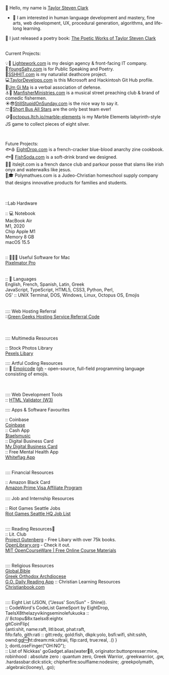 👋 Hello, my name is <a href="https://taylorstevenclark.com" target=_new>Taylor Steven Clark</a><br />
- 👀 I am interested in human language development and mastery, fine arts, web development, UX, procedural generation, algorithms, and life-long learning.<br />

🌱 I just released a poetry book: <a href="https://taylorstevenclark.com" target=_new>The Poetic Works of Taylor Steven Clark</a><br />

<br />
Current Projects:<br />

💡💸 <a href="https://lightework.com" target=_new>Lightework.com</a> is my design agency & front-facing IT company.<br />
🧂<a href="https://youngsalty.com" target="_new">YoungSalty.com</a> is for Public Speaking and Poetry.<br />
💩<a href="http://sshhit.com" target=_new>SSHHIT.com</a> is my naturalist deathcore project.<br />
💻<a href="https://taylordevelops.com/" target="_new">TaylorDevelops.com</a> is this Microsoft and Hackintosh Git Hub profile.<br />
🥋<a href="https://umgima.com" target=_new>Um Gi Ma</a> is a verbal association of defense.<br />
⚓🔱 <a href="https://manfisherministries.com" target=_new><u>ManfisherMinistries.com</u></a> is a musical street preaching club & brand of comedic fishermen.<br />
☀️😎<a href="http://stillstupidonsunday.com" target=_new>StillStupidOnSunday.com</a> is the nice way to say it.<br />
🩳🚌<a href="http://shortbusallstars.com" target=_new>Short Bus All Stars</a> are the only best team ever!<br />
🪙🔘<a href="https://octopus.itch.io/marble-elements" tar="_new">octopus.Itch.io/marble-elements</a> is my Marble Elements labyrinth-style JS game to collect pieces of eight silver.

<br />

Future Projects:<br />
🐟🩸 <u>EightDrop.com</u> is a french-cracker blue-blood anarchy zine cookbook.<br />
🐟🥤 <u><a href="http://fishsoda.com" target=_new>FishSoda.com</a></u> is a soft-drink brand we designed.<br />
👶🐤 itslejit.com is a french dance club and parkour posse that slams like irish onyx and waterwalks like jesus.<br />
🤟🎓 Polymathues.com is a Judeo-Christian homeschool supply company that designs innovative products for families and students.<br />

<br /><br />
::Lab Hardware<br />

:: 💻 Notebook<br />
MacBook Air<br />
M1, 2020<br />
Chip Apple M1<br />
Memory 8 GB<br />
macOS 15.5<br />
<br />

:: 👨🏿‍💻 Useful Software for Mac<br />
<a href="https://apps.apple.com/us/app/pixelmator-pro/id1289583905?mt=12" target=_new>Pixelmator Pro</a><br />
<br /><br />
:: 🤟 Languages<br />
English, French, Spanish, Latin, Greek<br />
JavaScript, TypeScript, HTML5, CSS3, Python, Perl, <br />
OS' :: UNIX Terminal, DOS, Windows, Linux, Octopus OS, Emojis<br />
<br /><br />
:::: Web Hosting Referral<br />
::<a href="https://www.greengeeks.com/track/u134519" target=_new><u>Green Geeks Hosting Service Referral Code</u></a><br />
<br /><br /><br />
:::: Multimedia Resources<br />

:: Stock Photos Library<br />
<a href="https://www.pexels.com" target=_new>Pexels Libary</a><br />

:::: Artful Coding Resources<br />
:: 🐃 <a href="https://www.emojicode.org" target="_new">Emojicode</a> (<a href="https://github.com/emojicode">gh</a> - open-source,
full-field programming language
consisting of emojis.<br />
<br /><br />

:::: Web Development Tools<br />
:: <a href="https://validator.w3.org" target="_blank">HTML Validator (W3)</a>


:::: Apps & Software Favourites<br />

:: Coinbase<br />
<a href="https://coinbase.com/join/FM3ELUU?src=ios-link" target=_new><u>Coinbase</u></a><br />
:: Cash App<br />
<a href="https://cash.app/$taelsmusic" target=_new>$taelsmusic</a><br />
:: Digital Business Card<br />
<a href="https://mybcard.io/card/63cb6ab7-b6e9-4826-84e9-66e1412bf9f0" target=_new>My Digital Business Card</a><br />
:: Free Mental Health App<br />
<a href="https://www.whiteflagapp.com" target=_new>Whiteflag App</a><br />
<br />

:::: Financial Resources<br />

:: Amazon Black Card<br />
<a href="https://www.amazon.com/dp/BT00LN946S?externalReferenceId=1a30a378-7159-4822-922a-e510d3f2c673">Amazon Prime Visa Affiliate Program</a>
<br />
<br />
:::: Job and Internship Resources<br />

:: Riot Games Seattle Jobs<br />
<a href="https://www.riotgames.com/en/work-with-us/offices/seattle">Riot Games Seattle HQ Job List</a><br />
<br />

:::: Reading Resources🐃<br />
:: Lit. Club<br />
<a href="https://www.gutenberg.org" target=_new>Project Gutenberg</a> - Free Libary with over 75k books.<br />
<a href="https://openlibrary.org" target=_new>OpenLibrary.org</a> - Check it out.<br />
<a href="https://ocw.mit.edu" target=_new>MIT OpenCourseWare | Free Online Course Materials</a><br />
<br />

:::: Religious Resources<br />
<a href="https://global.bible" target=_new>Global.Bible</a><br />
<a href="https://www.goarch.org" target=_new>Greek Orthodox Archdiocese</a><br />
<a href="https://www.goarch.org/-/daily-reading-app" target=_new>G.O. Daily Reading App</a>
:: Christian Learning Resources<br />
<a href="https://www.christianbook.com" target=_new>Christianbook.com</a><br />
<br />

:::: Eight List (JSON, ("Jesus' Son/Sun" - Shine)).<br />
:: CodeWord's CodeList GameSport by EightDrop, <br />TaelsX8thelazyvikingseminolefukuoka ::<br />
	// 8ctopu$8x:taelsx8:eightx<br />
 gitCoinFlip(<br />
{anti:shit, name:raft, litl:boat, phat:raft, <br />fifo:fafo, gith:rati :: gitt:redy, gold:fish, dkpk:yolo, bsfi:wifi, shit:sshh, ownd:gg:free:ht:dream:mk:ultraii, flip:card, true:real,  .() } <br />
);
dontLoseFinger("OH:NO");<br />
:: List of Nickkas'
    goGadget.alias(water:octopus:8, originator:buttonpresser:mine, robinhood : absolute zero : quantum zero, Greek Warrior, .greekwarrior, .gw, .hardassbar:dick:stick; chipherfire:soulflame:nodesire; .greekpolymath, .algebraic(looney), .go);<br />

